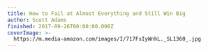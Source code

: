 ```yaml
---
title: How to Fail at Almost Everything and Still Win Big
author: Scott Adams
finished: 2017-09-26T00:00:00.000Z
coverImage: >-
  https://m.media-amazon.com/images/I/717FsIyWnhL._SL1360_.jpg
---
```

